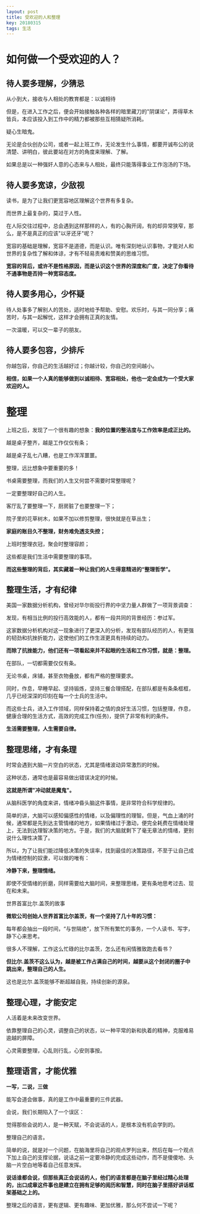 ```yaml
---
layout: post
title: 受欢迎的人和整理
key: 20180315
tags: 生活
---
```


# 如何做一个受欢迎的人？

## 待人要多理解，少猜忌

从小到大，接收与人相处的教育都是：以诚相待

但是，在进入工作之后，便会开始接触各种各样的暗里藏刀的"阴谋论"，弄得草木皆兵，本应该投入到工作中的精力都被那些互相猜疑所消耗。

疑心生暗鬼。

无论是合伙创办公司，或者一起上班工作，无论发生什么事情，都要开诚布公的说清楚、讲明白，彼此要站在对方的角度来理解、了解。

如果总是以一种强奸人意的心态来与人相处，最终只能落得事业工作泡汤的下场。

## 待人要多宽谅，少敌视

读书，是为了让我们更宽容地区理解这个世界有多复杂。

而世界上最复杂的，莫过于人性。

在人际交往过程中，总会遇到这样那样的人，有的心胸开阔，有的却异常狭窄，那么，是不是真正的应该"以牙还牙"呢？

宽容的基础是理解，宽容不是道德，而是认识。唯有深刻地认识事物，才能对人和世界的复杂性了解和体谅，才有不轻易责难和赞美的思维习惯。

**宽容的背后，或许不是性格原因，而是认识这个世界的深度和广度，决定了你看待不通事物是否持一种宽容态度。**

## 待人要多用心，少怀疑

待人处事多了解别人的苦处，适时地给予帮助、安慰。欢乐时，与其一同分享；痛苦时，与其一起解忧，这样才会拥有正真的友情。

一次温暖，可以交一辈子的朋友。

## 待人要多包容，少排斥

你越包容，你自己的生活越好过；你越计较，你自己的空间越小。

**相信，如果一个人真的能够做到以诚相待、宽容相处，他也一定会成为一个受大家欢迎的人。**

# 整理

上班之后，发现了一个很有趣的想象：**我的位置的整洁度与工作效率是成正比的。**

越是桌子整齐，越是工作仅仅有条；

越是桌子乱七八糟，也是工作浑浑噩噩。

整理，远比想象中要重要的多！

书桌需要整理，而我们的人生又何尝不需要时常整理呢？

一定要整理好自己的人生。

客厅乱了要整理一下，厨房脏了也要整理一下；

院子里的花草树木，如果不加以修剪整理，很快就是在草丛生；

**家庭的账目久不整理，财务难免透支失控；**

上班时整理衣冠，聚会时整理容颜；

这些都是我们生活中需要整理的事项。

**而这些整理的背后，其实藏着一种让我们的人生得意精进的“整理哲学”。**

## 整理生活，才有纪律

美国一家数据分析机构，曾经对华尔街投行界的中坚力量人群做了一项背景调查：

发现，有相当比例的投行高效能的人，都有一段共同的背景经历：参过军。

这家数据分析机构对这一现象进行了更深入的分析，发现有部队经历的人，有更强的韧劲和抗挫折能力，这使他们的工作生涯更具有持续的动力。

**而除了抗挫能力，他们还有一项看起来并不起眼的生活和工作习惯，就是：整理。**

在部队，一切都需要仅仅有条。

无论书桌，床铺，甚至衣物叠放，都有严格的整理要求。

同时，作息，早睡早起、坚持锻炼，坚持三餐合理搭配，在部队都是有条条框框，几乎已经深深的印刻在每一个士兵的生活中。

而这些士兵，进入工作领域，同样保持着之情的良好生活习惯，包括整理，作息，健康合理的生活方式，高效的完成工作(任务)，提供了非常有利的条件。

**生活需要整理，人生需要自律。**

## 整理思绪，才有条理

时常会遇到大脑一片空白的状态，尤其是情绪波动异常激烈的时候。

这种状态，通常也是最容易做出错误决定的时候。

**这就是所谓"冲动就是魔鬼"。**

从脑科医学的角度来讲，情绪冲昏头脑这件事情，是非常符合科学规律的。

简单的讲，大脑可以感知偏感性的情绪，以及偏理性的理智。但是，气血上涌的时候，通常都是先到达主管情绪的地方，如果情绪过于激动，便完全耗费在情绪处理上，无法到达理智决策的地方。于是，我们的大脑就剩下了毫无章法的情绪，更别说什么理性决策了。

所以，为了让我们能过降低决策的失误率，找到最佳的决策路径，不至于让自己成为情绪控制的奴隶，可以做的唯有：

**冷静下来，整理情绪。**

即使不受情绪的折磨，同样需要给大脑时间，来整理思绪，更有条地思考过去、现在和未来。

世界首富比尔.盖茨的故事

**微软公司创始人世界首富比尔盖茨，有一个坚持了几十年的习惯：**

每年都会抽出一段时间，“与世隔绝”，放下所有繁忙的事务，一个人读书、写字，静下心来思考。

很多人不理解，工作这么忙碌的比尔盖茨，怎么还有闲情雅致跑去看书？

**但比尔.盖茨不这么认为，越是被工作占满自己的时间，越要从这个封闭的圈子中跳出来，整理自己的人生。**

这也是比尔.盖茨能够不断超越自我，持续创新的源泉。

## 整理心理，才能安定

人活着是未来改变世界。

依靠整理自己的心灵，调整自己的状态，以一种平常的新和执着的精神，克服难易逾越的屏障。

心灵需要整理，心乱则行乱，心安则事按。

## 整理语言，才能优雅

**一写，二说，三做**

能写会道会做事，真的是工作中最重要的三件武器。

会说，我们长期陷入了一个误区：

觉得那些会说的人，是一种天赋，不会说话的人，是根本没有机会学到的。

整理自己的语言。

简单的说，就是对一个问题，在脑海里将自己的观点罗列出来，然后在每一个观点下加上自己的支撑论据，说话之前一定要冷静的完成这些动作，而不是傻傻地、头脑一片空白地等着自己任意发挥。

**说话谁都会说，但那些真正会说话的人，他们的语言都是在脑子里经过精心处理的，出口成章这件事也是建立在拥有足够的阅历和智慧，同时在脑子里搭好讲话框架基础之上的。**

整理之后的语言，更有逻辑、更有趣味、更加优雅，那么何不尝试一下呢？








